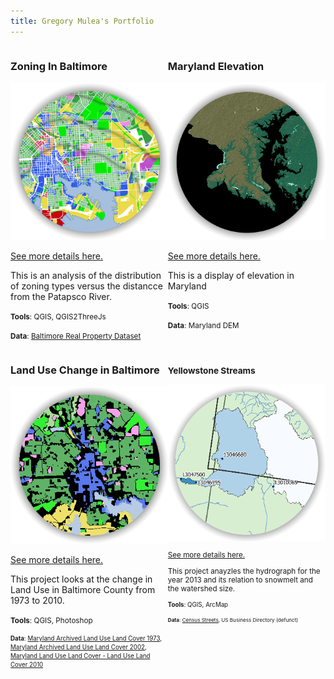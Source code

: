 ```yaml
---
title: Gregory Mulea's Portfolio
---
```

<!--This is the first row of projects -->
<div style="display:table-row; width:100%; table-layout: fixed">
<div style="display: table-cell; width:370px; margin-right:3px" markdown="1">

### Zoning In Baltimore

![Zoning](project_1/p1teaser.png)

[See more details here.](https://gmulea1.github.io/project_1/project1.html)

This is an analysis of the distribution of zoning types versus the distancce from the Patapsco River.   

<small>__Tools__: QGIS, QGIS2ThreeJs</small>

<small>__Data__: 
[Baltimore Real Property Dataset](http://gis-baltimore.opendata.arcgis.com/datasets/b41551f53345445fa05b554cd77b3732_0)</small>

</div>

<div style="display: table-cell; width:370px" markdown="1">

### Maryland Elevation

![Maryland Elevation](project_2/p2_teaser_final.png)

[See more details here.](https://gmulea1.github.io/project_2/project2.html)

This is a display of elevation in Maryland 

<small>__Tools__: QGIS</small>

<small>__Data__:
Maryland DEM</small>

</div>
</div>
<!--This is the second row of projects -->
<div style="display:table-row; width:100%; table-layout: fixed">
<div style="display: table-cell; width:370px; margin-right:3px" markdown="1">

### Land Use Change in Baltimore

![Land Use Change](project_3/teaser.PNG)

[See more details here.](https://gmulea1.github.io/project_3/project3.html)

This project looks at the change in Land Use in Baltimore County from 1973 to 2010.  

<small>__Tools__: QGIS, Photoshop

<small>__Data__: 
[Maryland Archived Land Use Land Cover 1973](http://data.imap.maryland.gov/datasets/maryland-archived-land-use-land-cover-1973), [Maryland Archived Land Use Land Cover 2002](http://data.imap.maryland.gov/datasets/maryland-archived-land-use-land-cover-2002), [Maryland Land Use Land Cover - Land Use Land Cover 2010](http://data.imap.maryland.gov/datasets/maryland-land-use-land-cover-land-use-land-cover-2010)</small>

</div>

<div style="display: table-cell; width:370px" markdown="1">

### Yellowstone Streams

![Yellowstone Watersheds](project_4/p4teaser.png)

[See more details here.](https://gmulea1.github.io/project_4/project4.html)

 This project anayzles the hydrograph for the year 2013 and its relation to snowmelt and the watershed size.

<small>__Tools__: QGIS, ArcMap

<small>__Data__:
[Census Streets](https://www.census.gov/cgi-bin/geo/shapefiles/index.php), US Business Directory (defunct)</small>

</div>
</div>
